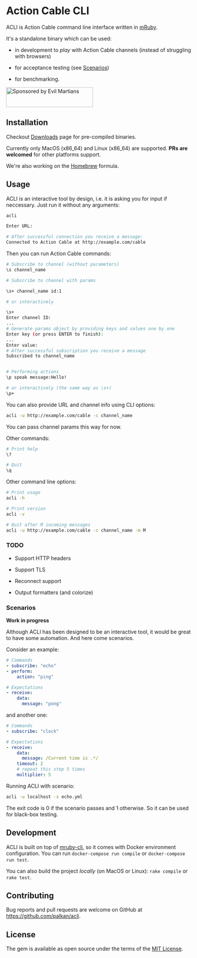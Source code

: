 # Action Cable CLI

ACLI is Action Cable command line interface written in [mRuby](http://mruby.org).

It's a standalone binary which can be used:

- in development to _play_ with Action Cable channels (instead of struggling with browsers)

- for acceptance testing (see [Scenarios](#scenarios))

- for benchmarking.

<a href="https://evilmartians.com/">
<img src="https://evilmartians.com/badges/sponsored-by-evil-martians.svg" alt="Sponsored by Evil Martians" width="236" height="54"></a>

## Installation

Checkout [Downloads](https://github.com/palkan/acli/blob/master/DOWNLOADS.md) page for pre-compiled binaries.

Currently only MacOS (x86\_64) and Linux (x86\_64) are supported.
**PRs are welcomed** for other platforms support.

We're also working on the [Homebrew](https://brew.sh/) formula.


## Usage

ACLI is an interactive tool by design, i.e. it is asking you for input if neccessary.
Just run it without any arguments:

```sh
acli

Enter URL: 

# After successful connection you receive a message:
Connected to Action Cable at http://example.com/cable
```

Then you can run Action Cable commands:

```sh
# Subscribe to channel (without parameters)
\s channel_name

# Subscribe to channel with params

\s+ channel_name id:1

# or interactively

\s+
Enter channel ID:
...
# Generate params object by providing keys and values one by one
Enter key (or press ENTER to finish): 
...
Enter value:
# After successful subscription you receive a message
Subscribed to channel_name


# Performing actions
\p speak message:Hello!

# or interactively (the same way as \s+)
\p+
```

You can also provide URL and channel info using CLI options:

```sh
acli -u http://example.com/cable -c channel_name
```

You can pass channel params this way for now.

Other commands:

```sh
# Print help
\?

# Quit
\q
```

Other command line options:

```sh
# Print usage
acli -h

# Print version
acli -v

# Quit after M incoming messages
acli -u http://example.com/cable -c channel_name -m M
```

### TODO

- Support HTTP headers

- Support TLS

- Reconnect support

- Output formatters (and colorize)

### Scenarios 

**Work in progress**

Although ACLI has been designed to be an interactive tool, it would be great to have some automation.
And here come scenarios.

Consider an example:

```yml
# Commands
- subscribe: "echo"
- perform:
    action: "ping"

# Expectations
- receive:
    data:
      message: "pong"
```

and another one:


```yml
# Commands
- subscribe: "clock"

# Expectations
- receive:
    data:
      message: /Current time is .*/
    timeout: 2
    # repeat this step 5 times
    multiplier: 5
```

Running ACLI with scenario:

```sh
acli -u localhost -s echo.yml
```

The exit code is 0 if the scenario passes and 1 otherwise. So it can be used for black-box testing. 

## Development

ACLI is built on top of [mruby-cli](http://mruby-cli.org), so it comes with Docker environment configuration.
You can run `docker-compose run compile` or `docker-compose run test`.

You can also build the project _locally_ (on MacOS or Linux): `rake compile` or `rake test`.

## Contributing

Bug reports and pull requests are welcome on GitHub at https://github.com/palkan/acli.

## License

The gem is available as open source under the terms of the [MIT License](http://opensource.org/licenses/MIT).

